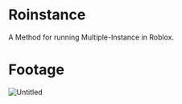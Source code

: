# Roinstance
A Method for running Multiple-Instance in Roblox.

# Footage
![Untitled](https://github.com/rizkwya/Roinstance/assets/87561258/138b36e6-da05-4c24-8571-16d7ad706728)
